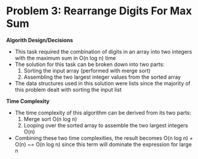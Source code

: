 # Problem 3: Rearrange Digits For Max Sum
**Algorith Design/Decisions**
* This task required the combination of digits in an array into two integers with the maximum sum in O(n log n) time
* The solution for this task can be broken down into two parts:
  1. Sorting the input array (performed with merge sort)
  2. Assembling the two largest integer values from the sorted array
* The data structures used in this solution were lists since the majority of this problem dealt with sorting the input list

**Time Complexity**
* The time complexity of this algorithm can be derived from its two parts:
  1. Merge sort O(n log n)
  2. Looping over the sorted array to assemble the two largest integers O(n)
* Combining these two time complexities, the result becomes O(n log n) + O(n) ~= O(n log n) since this term will dominate the expression for large n
